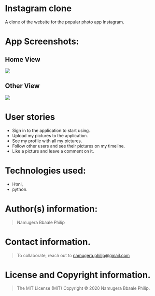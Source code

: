 # Instagram clone
A clone of the website for the popular photo app Instagram.

# App Screenshots:

## Home View
<img src="https://github.com/scrupycoco/InstagramClone/blob/master/media/screenshot1.png">

## Other View 
<img src="https://github.com/scrupycoco/InstagramClone/blob/master/media/screenshot2.png">


# User stories
* Sign in to the application to start using.
* Upload my pictures to the application.
* See my profile with all my pictures.
* Follow other users and see their pictures on my timeline.
* Like a picture and leave a comment on it.

# Technologies used: 
* Html,
* python.

# Author(s) information: 
> Namugera Bbaale Philip

# Contact information.
> To collaborate, reach out to namugera.philip@gmail.com

# License and Copyright information.
> The MIT License (MIT) Copyright © 2020 Namugera Bbaale Philip.
